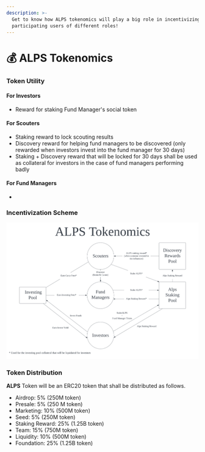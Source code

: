 ```yaml
---
description: >-
  Get to know how ALPS tokenomics will play a big role in incentivizing
  participating users of different roles!
---
```


# 💰 ALPS Tokenomics

### Token Utility

#### For Investors

* Reward for staking Fund Manager's social token

#### For Scouters

* Staking reward to lock scouting results
* Discovery reward for helping fund managers to be discovered (only rewarded when investors invest into the fund manager for 30 days)
* Staking + Discovery reward that will be locked for 30 days shall be used as collateral for investors in the case of fund managers performing badly

#### For Fund Managers

*

### Incentivization Scheme

![ALPS Tokenomics Chart](<../.gitbook/assets/Alps Tokenomics 3.png>)

### Token Distribution

**ALPS** Token will be an ERC20 token that shall be distributed as follows.

* Airdrop: 5% (250M token)
* Presale: 5% (250 M token)
* Marketing: 10% (500M token)
* Seed: 5% (250M token)
* Staking Reward: 25% (1.25B token)
* Team: 15% (750M token)
* Liquidity: 10% (500M token)
* Foundation: 25% (1.25B token)
